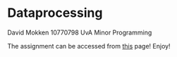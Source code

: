 # Dataprocessing 

David Mokken
10770798
UvA Minor Programming

The assignment can be accessed from [this](https://github.io/davidmokken/dataprocessing/index.html) page! Enjoy!
